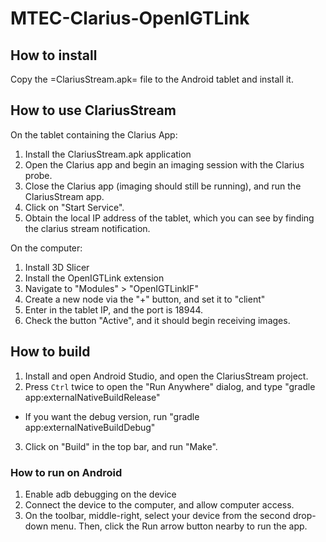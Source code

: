 # MTEC-Clarius-OpenIGTLink

## How to install

Copy the =ClariusStream.apk= file to the Android tablet and install it.

## How to use ClariusStream

On the tablet containing the Clarius App:
1. Install the ClariusStream.apk application
2. Open the Clarius app and begin an imaging session with the Clarius probe.
3. Close the Clarius app (imaging should still be running), and run the ClariusStream app.
4. Click on "Start Service".
5. Obtain the local IP address of the tablet, which you can see by finding the clarius stream notification.

On the computer:
1. Install 3D Slicer
2. Install the OpenIGTLink extension
3. Navigate to "Modules" > "OpenIGTLinkIF"
4. Create a new node via the "+" button, and set it to "client"
5. Enter in the tablet IP, and the port is 18944.
6. Check the button "Active", and it should begin receiving images.

## How to build

1. Install and open Android Studio, and open the ClariusStream project.
2. Press `Ctrl` twice to open the "Run Anywhere" dialog, and type "gradle app:externalNativeBuildRelease"
  - If you want the debug version, run "gradle app:externalNativeBuildDebug"
3. Click on "Build" in the top bar, and run "Make".

### How to run on Android

1. Enable adb debugging on the device
2. Connect the device to the computer, and allow computer access.
3. On the toolbar, middle-right, select your device from the second drop-down menu. Then, click the Run arrow button nearby to run the app.
